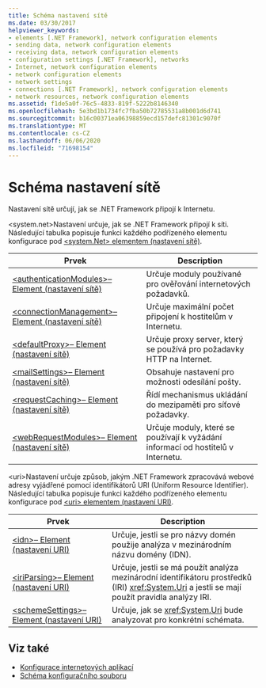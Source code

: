 ```yaml
---
title: Schéma nastavení sítě
ms.date: 03/30/2017
helpviewer_keywords:
- elements [.NET Framework], network configuration elements
- sending data, network configuration elements
- receiving data, network configuration elements
- configuration settings [.NET Framework], networks
- Internet, network configuration elements
- network configuration elements
- network settings
- connections [.NET Framework], network configuration elements
- network resources, network configuration elements
ms.assetid: f1de5a0f-76c5-4833-819f-5222b8146340
ms.openlocfilehash: 5e3bd1b1734fc7fba50b72785531a8b001d6d741
ms.sourcegitcommit: b16c00371ea06398859ecd157defc81301c9070f
ms.translationtype: MT
ms.contentlocale: cs-CZ
ms.lasthandoff: 06/06/2020
ms.locfileid: "71698154"
---
```

# <a name="network-settings-schema"></a>Schéma nastavení sítě
Nastavení sítě určují, jak se .NET Framework připojí k Internetu.

\<system.net>Nastavení určuje, jak se .NET Framework připojí k síti. Následující tabulka popisuje funkci každého podřízeného elementu konfigurace pod [ \<system.Net> elementem (nastavení sítě)](system-net-element-network-settings.md).  
  
|Prvek|Description|  
|-------------|-----------------|  
|[\<authenticationModules>– Element (nastavení sítě)](authenticationmodules-element-network-settings.md)|Určuje moduly používané pro ověřování internetových požadavků.|  
|[\<connectionManagement>– Element (nastavení sítě)](connectionmanagement-element-network-settings.md)|Určuje maximální počet připojení k hostitelům v Internetu.|  
|[\<defaultProxy>– Element (nastavení sítě)](defaultproxy-element-network-settings.md)|Určuje proxy server, který se používá pro požadavky HTTP na Internet.|  
|[\<mailSettings>– Element (nastavení sítě)](mailsettings-element-network-settings.md)|Obsahuje nastavení pro možnosti odesílání pošty.|  
|[\<requestCaching>– Element (nastavení sítě)](requestcaching-element-network-settings.md)|Řídí mechanismus ukládání do mezipaměti pro síťové požadavky.|  
|[\<webRequestModules>– Element (nastavení sítě)](webrequestmodules-element-network-settings.md)|Určuje moduly, které se používají k vyžádání informací od hostitelů v Internetu.|  
  
\<uri>Nastavení určuje způsob, jakým .NET Framework zpracovává webové adresy vyjádřené pomocí identifikátorů URI (Uniform Resource Identifier). Následující tabulka popisuje funkci každého podřízeného elementu konfigurace pod [ \<uri> elementem (nastavení URI)](uri-element-uri-settings.md).  
  
|Prvek|Description|  
|-------------|-----------------|  
|[\<idn>– Element (nastavení URI)](idn-element-uri-settings.md)|Určuje, jestli se pro názvy domén použije analýza v mezinárodním názvu domény (IDN).|  
|[\<iriParsing>– Element (nastavení URI)](iriparsing-element-uri-settings.md)|Určuje, jestli se má použít analýza mezinárodní identifikátoru prostředků (IRI) <xref:System.Uri> a jestli se mají použít pravidla analýzy IRI.|  
|[\<schemeSettings>– Element (nastavení URI)](schemesettings-element-uri-settings.md)|Určuje, jak se <xref:System.Uri> bude analyzovat pro konkrétní schémata.|  
  
## <a name="see-also"></a>Viz také

- [Konfigurace internetových aplikací](../../../network-programming/configuring-internet-applications.md)
- [Schéma konfiguračního souboru](../index.md)
